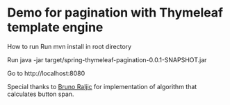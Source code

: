 # Demo for pagination with Thymeleaf template engine

How to run
Run mvn install in root directory

Run java -jar target/spring-thymeleaf-pagination-0.0.1-SNAPSHOT.jar

Go to http://localhost:8080

Special thanks to [Bruno Raljic](https://github.com/brunoraljic) for implementation of algorithm that calculates button span.